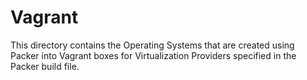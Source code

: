 # Vagrant
This directory contains the Operating Systems that are created using Packer into Vagrant boxes for Virtualization Providers specified in the Packer build file.